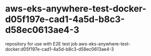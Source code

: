 # aws-eks-anywhere-test-docker-d05f197e-cad1-4a5d-b8c3-d58ec0613ae4-3
repository for use with E2E test job aws-eks-anywhere-test-docker:d05f197e-cad1-4a5d-b8c3-d58ec0613ae4-3
